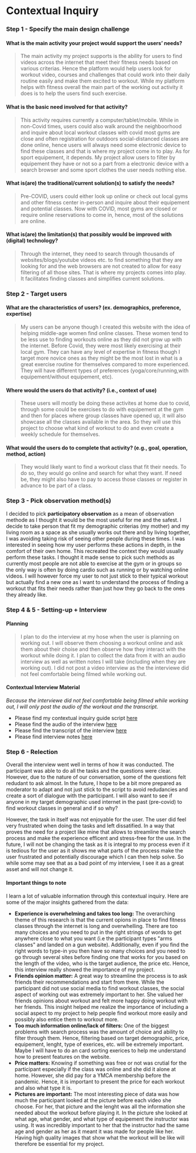 # Contextual Inquiry

### Step 1 - Specify the main design challenge 

#### What is the main activity your project would support the users’ needs?
> The main activity my project supports is the ability for users to find videos across the internet that meet their fitness needs based on various criterias. Hence the platform would help users look for workout video, courses and challenges that could work into their daily routine easily and make them excited to workout. While my platform helps with fitness overall the main part of the working out activity it does is to help the users find such exercise. 

#### What is the basic need involved for that activity?
> This activity requires currently a computer/tablet/mobile. While in non-Covid times, users could also walk around the neighboorhood and inquire about local workout classes with covid most gyms are close and often registration for outdoors social-distanced classes are done online, hence users will always need some electronic device to find these classes and that is where my project come in to play. As for sport equipement, it depends. My project allow users to filter by equipement they have or not so a part from a electronic device with a search browser and some sport clothes the user needs nothing else. 

#### What is(are) the traditional/current solution(s) to satisfy the needs?
> Pre-COVID, users could either look up online or check out local gyms and other fitness center in-person and inquire about their equipement and potential classes. Now with COVID, most gyms are closed or require online reservations to come in, hence, most of the solutions are online.  

#### What is(are) the limitation(s) that possibly would be improved with (digital) technology?
> Through the internet, they need to search through thousands of websites/blogs/youtube videos etc. to find something that they are looking for and the web browsers are not created to allow for easy filtering of all those sites. That is where my projects comes into play. It facilitates finding classes and simplifies current solutions.

### Step 2 - Target users 

#### What are the characteristics of users? (ex. demographics, preference, expertise) 
> My users can be anyone though I created this website with the idea of helping middle-age women find online classes. These women tend to be less use to finding workouts online as they did not grow up with the internet. Before Covid, they were most likely exercising at their local gym. They can have any level of expertise in fitness though I target more novice ones as they might be the most lost in what is a great exercise routine for themselves compared to more experienced. They will have different types of preferences (yoga/core/running,with equipement/without equipement, etc). 

#### Where would the users do that activity? (i.e., context of use)
> These users will mostly be doing these activites at home due to covid, through some could be exercises to do with equipement at the gym and then for places where group classes have opened up, it will also showcase all the classes available in the area. So they will use this project to choose what kind of workout to do and even create a weekly schedule for themselves. 

#### What would the users do to complete that activity? (e.g., goal, operation, method, action)
> They would likely want to find a workout class that fit their needs. To do so, they would go online and search for what they want. If need be, they might also have to pay to access those classes or register in advance to be part of a class. 

### Step 3 - Pick observation method(s)
I decided to pick **participatory observation** as a mean of observation methode as I thought it would be the most useful for me and the safest. I decide to take person that fit my demographic criterias (my mother) and my living room as a space as she usually works out there and by living together, I was avoiding taking risk of seeing other people during these times. I was interested in seeing how my user performs these actions in depth, in the comfort of their own home. This recreated the context they would usually perform these tasks.
I thought it made sense to pick such methods as currently most people are not able to exercise at the gym or in groups so the only way is often by doing cardio such as running or by watching online videos. 
I will however force my user to not just stick to their typical workout but actually find a new one as I want to understand the process of finding a workout that fits their needs rather than just how they go back to the ones they already like. 

### Step 4 & 5 - Setting-up + Interview

#### Planning 
> I plan to do the interview at my hose when the user is planning on working out. I will observe them choosing a workout online and ask them about their choise and then observe how they interact with the workout while doing it. I plan to collect the data from it with an audio interview as well as written notes I will take (including when they are working out). I did not post a video interview as the the interviewe did not feel comfortable being filmed while working out. 

#### Contextual Interview Material
*Because the interviewe did not feel comfortable being filmed while working out, I will only post the audio of the workout and the transcript.*

* Please find my contextual inquiry guide script [here](https://docs.google.com/document/d/1k-YUpLMlWf4HpT_52NV4pB9DiD5obErS7qDabP8DCug/edit?usp=sharing)
* Please find the audio of the interview [here](https://drive.google.com/file/d/1kgUQlv33uadG6k9_0LzbzBOTQQ4cVwif/view?usp=sharing)
* Please find the transcript of the interview [here](audio_contextual_otter.ai.txt)
* Please find interview notes [here](notes_from_contextual.pdf)

### Step 6 - Relection

Overall the interview went well in terms of how it was conducted. The participant was able to do all the tasks and the questions were clear. However, due to the nature of our conversation, some of the questions felt redudant to ask almost. In the future, I hope to be a bit more prepared as moderator to adapt and not just stick to the script to avoid redudancies and create a sort of dialogue with the participant. I will also want to see if anyone in my target demographic used internet in the past (pre-covid) to find workout classes in general and if so why?

However, the task in itself was not enjoyable for the user. The user did feel very frustrated when doing the tasks and left dissatified. In a way that proves the need for a project like mine that allows to streamline the search process and make the experience efficent and stress-free for the use. In the future, I will not be changing the task as it is integral to my process even if it is tedious for the user as it shows me what parts of the process make the user frustrated and potentially discourage which I can then help solve. So while some may see that as a bad point of my interview, I see it as a great asset and will not change it. 

#### Important things to note
I learn a lot of valuable information through this contextual inquiry. Here are some of the major insights gathered from the data:
* **Experience is overwhelming and takes too long:** The overarching theme of this research is that the current opions in place to find fitness classes through the internet is long and overwhelling. There are too many choices and you need to put in the right strings of words to get anywhere close to what you want (i.e the participant types "arms classes" and landed on a gun website). Additionally, even if you find the right words to type-in you then have so many choices and you need to go through several sites before finding one that works for you based on the length of the video, who is the target audience, the price etc. Hence, this interview really showed the importance of my project.
* **Friends opinion matter:** A great way to streamline the process is to ask friends their recommendations and start from there. While the participant did not use social media to find workout classes, the social aspect of working out was extremely important to her. She valued her friends opinions about workout and felt more happy doing workout with her friends. This insight helped me realize the importance of including a social aspect to my project to help people find workout more easily and possibly also entice them to workout more. 
* **Too much information online/lack of filters:** One of the biggest problems with search process was the amount of choice and ability to filter through them. Hence, filtering based on target demographic, price, equipement, lenght, type of exerices, etc. will be extremely important. Maybe I will have to do an card sorting exerices to help me understand how to present features on the website. 
* **Price matters:** Knowing if something was free or not was crutial for the participant especially if the class was online and she did it alone at home. However, she did pay for a YMCA membership before the pandemic. Hence, it is important to present the price for each workout and also what type it is. 
* **Pictures are important:** The most interesting piece of data was how much the participant looked at the picture before each video she choose. For her, that picture and the lenght was all the information she needed about the workout before playing it. In the picture she looked at what age, what gender, and what type of equipement the instructor was using. It was incredibly important to her that the instructor had the same age and gender as her as it meant it was made for people like her. Having high quality images that show what the workout will be like will therefore be essential for my project. 

